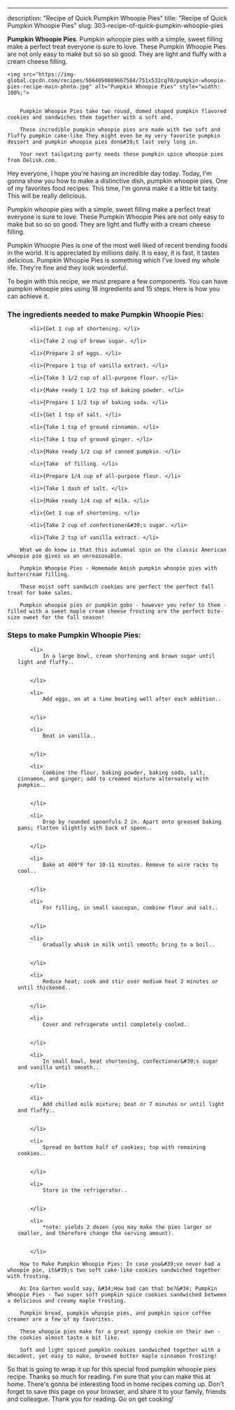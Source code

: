 ---
description: "Recipe of Quick Pumpkin Whoopie Pies"
title: "Recipe of Quick Pumpkin Whoopie Pies"
slug: 303-recipe-of-quick-pumpkin-whoopie-pies

<p>
	<strong>Pumpkin Whoopie Pies</strong>. 
	Pumpkin whoopie pies with a simple, sweet filling make a perfect treat everyone is sure to love. These Pumpkin Whoopie Pies are not only easy to make but so so so good. They are light and fluffy with a cream cheese filling.
</p>
<p>
	
	<img src="https://img-global.cpcdn.com/recipes/5664050809667584/751x532cq70/pumpkin-whoopie-pies-recipe-main-photo.jpg" alt="Pumpkin Whoopie Pies" style="width: 100%;">
	
	
		Pumpkin Whoopie Pies take two round, domed shaped pumpkin flavored cookies and sandwiches them together with a soft and.
	
		These incredible pumpkin whoopie pies are made with two soft and fluffy pumpkin cake-like They might even be my very favorite pumpkin dessert and pumpkin whoopie pies don&#39;t last very long in.
	
		Your next tailgating party needs these pumpkin spice whoopie pies from Delish.com.
	
</p>
<p>
	Hey everyone, I hope you're having an incredible day today. Today, I'm gonna show you how to make a distinctive dish, pumpkin whoopie pies. One of my favorites food recipes. This time, I'm gonna make it a little bit tasty. This will be really delicious.
</p>
	
<p>
	Pumpkin whoopie pies with a simple, sweet filling make a perfect treat everyone is sure to love. These Pumpkin Whoopie Pies are not only easy to make but so so so good. They are light and fluffy with a cream cheese filling.
</p>
<p>
	Pumpkin Whoopie Pies is one of the most well liked of recent trending foods in the world. It is appreciated by millions daily. It is easy, it is fast, it tastes delicious. Pumpkin Whoopie Pies is something which I've loved my whole life. They're fine and they look wonderful.
</p>

<p>
To begin with this recipe, we must prepare a few components. You can have pumpkin whoopie pies using 18 ingredients and 15 steps. Here is how you can achieve it.
</p>

<h3>The ingredients needed to make Pumpkin Whoopie Pies:</h3>

<ol>
	
		<li>{Get 1 cup of shortening. </li>
	
		<li>{Take 2 cup of brown sugar. </li>
	
		<li>{Prepare 2 of eggs. </li>
	
		<li>{Prepare 1 tsp of vanilla extract. </li>
	
		<li>{Take 3 1/2 cup of all-purpose flour. </li>
	
		<li>{Make ready 1 1/2 tsp of baking powder. </li>
	
		<li>{Prepare 1 1/2 tsp of baking soda. </li>
	
		<li>{Get 1 tsp of salt. </li>
	
		<li>{Take 1 tsp of ground cinnamon. </li>
	
		<li>{Take 1 tsp of ground ginger. </li>
	
		<li>{Make ready 1/2 cup of canned pumpkin. </li>
	
		<li>{Take  of filling. </li>
	
		<li>{Prepare 1/4 cup of all-purpose flour. </li>
	
		<li>{Take 1 dash of salt. </li>
	
		<li>{Make ready 1/4 cup of milk. </li>
	
		<li>{Get 1 cup of shortening. </li>
	
		<li>{Take 2 cup of confectioner&#39;s sugar. </li>
	
		<li>{Take 2 tsp of vanilla extract. </li>
	
</ol>
<p>
	
		What we do know is that this autumnal spin on the classic American whoopie pie gives us an unreasonable.
	
		Pumpkin Whoopie Pies - Homemade Amish pumpkin whoopie pies with buttercream filling.
	
		These moist soft sandwich cookies are perfect the perfect fall treat for bake sales.
	
		Pumpkin whoopie pies or pumpkin gobs - however you refer to them - filled with a sweet maple cream cheese frosting are the perfect bite-size sweet for the fall season!
	
</p>

<h3>Steps to make Pumpkin Whoopie Pies:</h3>

<ol>
	
		<li>
			In a large bowl, cream shortening and brown sugar until light and fluffy..
			
			
		</li>
	
		<li>
			Add eggs, on at a time beating well after each addition..
			
			
		</li>
	
		<li>
			Beat in vanilla..
			
			
		</li>
	
		<li>
			Combine the flour, baking powder, baking soda, salt, cinnamon, and ginger; add to creamed mixture alternately with pumpkin..
			
			
		</li>
	
		<li>
			Drop by rounded spoonfuls 2 in. Apart onto greased baking pans; flatten slightly with back of spoon..
			
			
		</li>
	
		<li>
			Bake at 400°F for 10-11 minutes. Remove to wire racks to cool..
			
			
		</li>
	
		<li>
			For filling, in small saucepan, combine flour and salt..
			
			
		</li>
	
		<li>
			Gradually whisk in milk until smooth; bring to a boil..
			
			
		</li>
	
		<li>
			Reduce heat; cook and stir over medium heat 2 minutes or until thickened..
			
			
		</li>
	
		<li>
			Cover and refrigerate until completely cooled..
			
			
		</li>
	
		<li>
			In small bowl, beat shortening, confectioner&#39;s sugar and vanilla until smooth..
			
			
		</li>
	
		<li>
			Add chilled milk mixture; beat or 7 minutes or until light and fluffy..
			
			
		</li>
	
		<li>
			Spread on bottom half of cookies; top with remaining cookies..
			
			
		</li>
	
		<li>
			Store in the refrigerator..
			
			
		</li>
	
		<li>
			*note: yields 2 dozen (you may make the pies larger or smaller, and therefore change the serving amount).
			
			
		</li>
	
</ol>

<p>
	
		How to Make Pumpkin Whoopie Pies: In case you&#39;ve never had a whoopie pie, it&#39;s two soft cake-like cookies sandwiched together with frosting.
	
		As Ina Garten would say, &#34;How bad can that be?&#34; Pumpkin Whoopie Pies - Two super soft pumpkin spice cookies sandwiched between a delicious and creamy maple frosting.
	
		Pumpkin bread, pumpkin whoopie pies, and pumpkin spice coffee creamer are a few of my favorites.
	
		These whoopie pies make for a great spongy cookie on their own - the cookies almost taste a bit like.
	
		Soft and light spiced pumpkin cookies sandwiched together with a decadent, yet easy to make, browned butter maple cinnamon frosting!
	
</p>

<p>
	So that is going to wrap it up for this special food pumpkin whoopie pies recipe. Thanks so much for reading. I'm sure that you can make this at home. There's gonna be interesting food in home recipes coming up. Don't forget to save this page on your browser, and share it to your family, friends and colleague. Thank you for reading. Go on get cooking!
</p>
